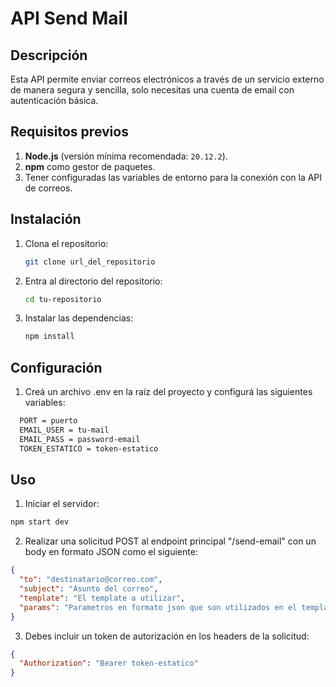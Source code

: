 # **API Send Mail**

## **Descripción**

Esta API permite enviar correos electrónicos a través de un servicio externo de manera segura y sencilla, solo necesitas una cuenta de email con autenticación básica.

## **Requisitos previos**

1. **Node.js** (versión mínima recomendada: `20.12.2`).
2. **npm** como gestor de paquetes.
3. Tener configuradas las variables de entorno para la conexión con la API de correos.

## **Instalación**

1. Clona el repositorio:
   ```bash
   git clone url_del_repositorio
   ```
2. Entra al directorio del repositorio:
   ```bash
   cd tu-repositorio
   ```
3. Instalar las dependencias:
   ```bash
   npm install
   ```

## **Configuración**

1. Creá un archivo .env en la raíz del proyecto y configurá las siguientes variables:

```bash
  PORT = puerto
  EMAIL_USER = tu-mail
  EMAIL_PASS = password-email
  TOKEN_ESTATICO = token-estatico
```

## **Uso**

1. Iniciar el servidor:

```bash
npm start dev
```

2. Realizar una solicitud POST al endpoint principal "/send-email" con un body en formato JSON como el siguiente:

```json
{
  "to": "destinatario@correo.com",
  "subject": "Asunto del correo",
  "template": "El template a utilizar",
  "params": "Parametros en formato json que son utilizados en el template"
}
```

3. Debes incluir un token de autorización en los headers de la solicitud:

```json
{
  "Authorization": "Bearer token-estatico"
}
```
